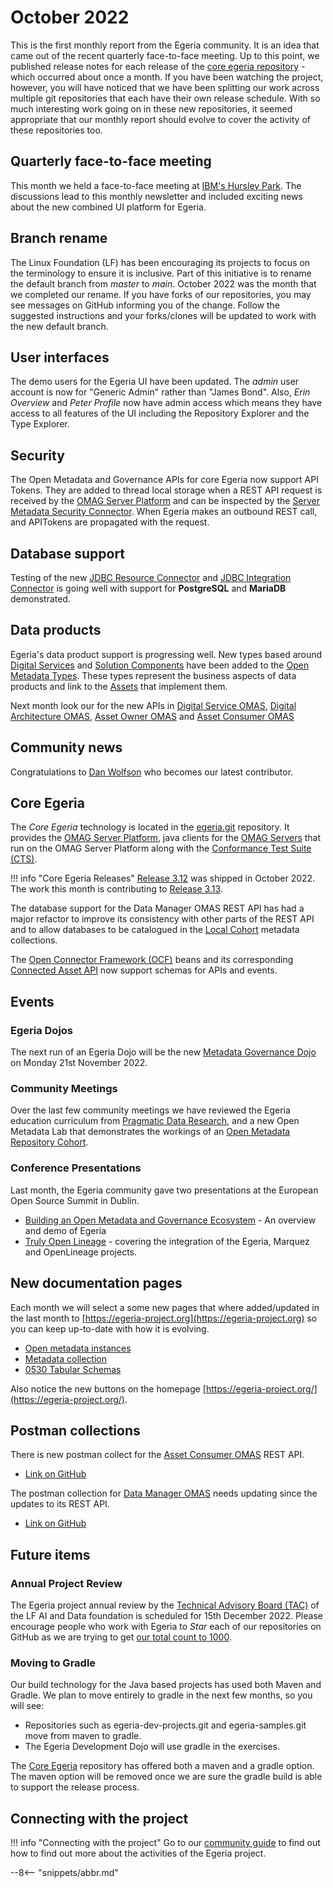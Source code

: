 <!-- SPDX-License-Identifier: CC-BY-4.0 -->
<!-- Copyright Contributors to the Egeria project. -->

# October 2022

This is the first monthly report from the Egeria community.  It is an idea that came out of the recent quarterly face-to-face meeting.  Up to this point, we published release notes for each release of the [core egeria repository](https://github.com/odpi/egeria) - which occurred about once a month.  If you have been watching the project, however, you will have noticed that we have been splitting our work across multiple git repositories that each have their own release schedule.  With so much interesting work going on in these new repositories, it seemed appropriate that our monthly report should evolve to cover the activity of these repositories too.  

## Quarterly face-to-face meeting

This month we held a face-to-face meeting at [IBM's Hursley Park](https://en.wikipedia.org/wiki/IBM_Hursley).  The discussions lead to this monthly newsletter and included exciting news about the new combined UI platform for Egeria.

## Branch rename

The Linux Foundation (LF) has been encouraging its projects to focus on the terminology to ensure it is inclusive.  Part of this initiative is to rename the default branch from *master* to *main*.  October 2022 was the month that we completed our rename.  If you have forks of our repositories, you may see messages on GitHub informing you of the change.  Follow the suggested instructions and your forks/clones will be updated to work with the new default branch.

## User interfaces

The demo users for the Egeria UI have been updated.  The *admin* user account is now for "Generic Admin" rather than "James Bond".  Also, *Erin Overview* and *Peter Profile* now have admin access which means they have access to all features of the UI including the Repository Explorer and the Type Explorer.

## Security

The Open Metadata and Governance APIs for core Egeria now support API Tokens.  They are added to thread local storage when a REST API request is received by the [OMAG Server Platform](/concepts/omag-server-platform) and can be inspected by the [Server Metadata Security Connector](/concepts/server-metadata-security-connector).  When Egeria makes an outbound REST call, and APITokens are propagated with the request.

## Database support

Testing of the new [JDBC Resource Connector](/connectors/resource/jdbc-resource-connector) and [JDBC Integration Connector](/connectors/integration/jdbc-integration-connector) is going well with support for **PostgreSQL** and **MariaDB** demonstrated.

## Data products

Egeria's data product support is progressing well.  New types based around [Digital Services](/types/7/0710-Digital-Service) and [Solution Components](/types/7/0730-Solution-Components) have been added to the [Open Metadata Types](/types).  These types represent the business aspects of data products and link to the [Assets](/concepts/asset) that implement them.

Next month look our for the new APIs in [Digital Service OMAS](/services/omas/digital-service/overview), [Digital Architecture OMAS](/services/omas/digital-architecture/overview), [Asset Owner OMAS](/services/omas/asset-owner/overview) and [Asset Consumer OMAS](/services/omas/asset-consumer/overview)

## Community news

Congratulations to [Dan Wolfson](https://github.com/dwolfson) who becomes our latest contributor.

## Core Egeria

The *Core Egeria* technology is located in the [egeria.git](https://github.com/odpi/egeria) repository.  It provides the [OMAG Server Platform](/concepts/omag-server-platform), java clients for the [OMAG Servers](/concepts/omag-server) that run on the OMAG Server Platform along with the [Conformance Test Suite (CTS)](/guides/cts/overview).  

!!! info "Core Egeria Releases"
    [Release 3.12](/release-notes/previous/#release-312-october-2022) was shipped in October 2022.  The work this month is contributing to [Release 3.13](/release-notes/3-13).

The database support for the Data Manager OMAS REST API has had a major refactor to improve its consistency with other parts of the REST API and to allow databases to be catalogued in the [Local Cohort](/concepts/metadata-collection) metadata collections.

The [Open Connector Framework (OCF)](/frameworks/ocf/overview) beans and its corresponding [Connected Asset API](/services/ocf-metadata-management) now support schemas for APIs and events.

## Events

### Egeria Dojos

The next run of an Egeria Dojo will be the new [Metadata Governance Dojo](/education/egeria-dojo/metadata-governance/overview) on Monday 21st November 2022. 

### Community Meetings

Over the last few community meetings we have reviewed the Egeria education curriculum from [Pragmatic Data Research](https://pdr-associates.com/), and a new Open Metadata Lab that demonstrates the workings of an [Open Metadata Repository Cohort](/concepts/cohort-member).

### Conference Presentations

Last month, the Egeria community gave two presentations at the European Open Source Summit in Dublin.

* [Building an Open Metadata and Governance Ecosystem](https://www.youtube.com/watch?v=C-hglq31mfQ) - An overview and demo of Egeria
* [Truly Open Lineage](https://www.youtube.com/watch?v=eNbGa1iDri4) - covering the integration of the Egeria, Marquez and OpenLineage projects.

## New documentation pages

Each month we will select a some new pages that where added/updated in the last month to [https://egeria-project.org](https://egeria-project.org) so you can keep up-to-date with how it is evolving.

* [Open metadata instances](/concepts/open-metadata-instances)
* [Metadata collection](/concepts/metadata-collection)
* [0530 Tabular Schemas](/types/5/0530-Tabular-Schemas)

Also notice the new buttons on the homepage [https://egeria-project.org/](https://egeria-project.org/).

## Postman collections

There is new postman collect for the [Asset Consumer OMAS](/services/omas/asset-consumer/overview) REST API.

* [Link on GitHub](https://github.com/odpi/egeria/tree/main/open-metadata-implementation/access-services/asset-consumer)

The postman collection for [Data Manager OMAS](/services/omas/data-manager/overview) needs updating since the updates to its REST API.

* [Link on GitHub](https://github.com/odpi/egeria/tree/main/open-metadata-implementation/access-services/data-manager)


## Future items

### Annual Project Review

The Egeria project annual review by the [Technical Advisory Board (TAC)](https://wiki.lfaidata.foundation/pages/viewpage.action?pageId=7733341) of the LF AI and Data foundation is scheduled for 15th December 2022.  Please encourage people who work with Egeria to *Star* each of our repositories on GitHub as we are trying to get [our total count to 1000](https://landscape.lfai.foundation/?selected=egeria).

### Moving to Gradle

Our build technology for the Java based projects has used both Maven and Gradle.  We plan to move entirely to gradle in the next few months, so you will see:

* Repositories such as egeria-dev-projects.git and egeria-samples.git move from maven to gradle.
* The Egeria Development Dojo will use gradle in the exercises.

The [Core Egeria](https://github.com/odpi/egeria) repository has offered both a maven and a gradle option.  The maven option will be removed once we are sure the gradle build is able to support the release process.

## Connecting with the project

!!! info "Connecting with the project"
    Go to our [community guide](/guides/community) to find out how to find out more about the activities of the Egeria project. 

--8<-- "snippets/abbr.md"
